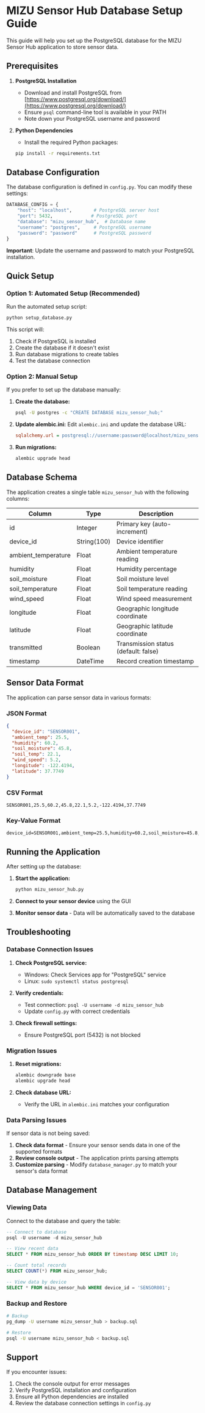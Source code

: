 # MIZU Sensor Hub Database Setup Guide

This guide will help you set up the PostgreSQL database for the MIZU Sensor Hub application to store sensor data.

## Prerequisites

1. **PostgreSQL Installation**

   - Download and install PostgreSQL from [https://www.postgresql.org/download/](https://www.postgresql.org/download/)
   - Ensure `psql` command-line tool is available in your PATH
   - Note down your PostgreSQL username and password

2. **Python Dependencies**
   - Install the required Python packages:
   ```bash
   pip install -r requirements.txt
   ```

## Database Configuration

The database configuration is defined in `config.py`. You can modify these settings:

```python
DATABASE_CONFIG = {
    "host": "localhost",        # PostgreSQL server host
    "port": 5432,              # PostgreSQL port
    "database": "mizu_sensor_hub",  # Database name
    "username": "postgres",     # PostgreSQL username
    "password": "password"      # PostgreSQL password
}
```

**Important**: Update the username and password to match your PostgreSQL installation.

## Quick Setup

### Option 1: Automated Setup (Recommended)

Run the automated setup script:

```bash
python setup_database.py
```

This script will:

1. Check if PostgreSQL is installed
2. Create the database if it doesn't exist
3. Run database migrations to create tables
4. Test the database connection

### Option 2: Manual Setup

If you prefer to set up the database manually:

1. **Create the database:**

   ```bash
   psql -U postgres -c "CREATE DATABASE mizu_sensor_hub;"
   ```

2. **Update alembic.ini:**
   Edit `alembic.ini` and update the database URL:

   ```ini
   sqlalchemy.url = postgresql://username:password@localhost/mizu_sensor_hub
   ```

3. **Run migrations:**
   ```bash
   alembic upgrade head
   ```

## Database Schema

The application creates a single table `mizu_sensor_hub` with the following columns:

| Column              | Type        | Description                          |
| ------------------- | ----------- | ------------------------------------ |
| id                  | Integer     | Primary key (auto-increment)         |
| device_id           | String(100) | Device identifier                    |
| ambient_temperature | Float       | Ambient temperature reading          |
| humidity            | Float       | Humidity percentage                  |
| soil_moisture       | Float       | Soil moisture level                  |
| soil_temperature    | Float       | Soil temperature reading             |
| wind_speed          | Float       | Wind speed measurement               |
| longitude           | Float       | Geographic longitude coordinate      |
| latitude            | Float       | Geographic latitude coordinate       |
| transmitted         | Boolean     | Transmission status (default: false) |
| timestamp           | DateTime    | Record creation timestamp            |

## Sensor Data Format

The application can parse sensor data in various formats:

### JSON Format

```json
{
  "device_id": "SENSOR001",
  "ambient_temp": 25.5,
  "humidity": 60.2,
  "soil_moisture": 45.8,
  "soil_temp": 22.1,
  "wind_speed": 5.2,
  "longitude": -122.4194,
  "latitude": 37.7749
}
```

### CSV Format

```
SENSOR001,25.5,60.2,45.8,22.1,5.2,-122.4194,37.7749
```

### Key-Value Format

```
device_id=SENSOR001,ambient_temp=25.5,humidity=60.2,soil_moisture=45.8,soil_temp=22.1,wind_speed=5.2,longitude=-122.4194,latitude=37.7749
```

## Running the Application

After setting up the database:

1. **Start the application:**

   ```bash
   python mizu_sensor_hub.py
   ```

2. **Connect to your sensor device** using the GUI

3. **Monitor sensor data** - Data will be automatically saved to the database

## Troubleshooting

### Database Connection Issues

1. **Check PostgreSQL service:**

   - Windows: Check Services app for "PostgreSQL" service
   - Linux: `sudo systemctl status postgresql`

2. **Verify credentials:**

   - Test connection: `psql -U username -d mizu_sensor_hub`
   - Update `config.py` with correct credentials

3. **Check firewall settings:**
   - Ensure PostgreSQL port (5432) is not blocked

### Migration Issues

1. **Reset migrations:**

   ```bash
   alembic downgrade base
   alembic upgrade head
   ```

2. **Check database URL:**
   - Verify the URL in `alembic.ini` matches your configuration

### Data Parsing Issues

If sensor data is not being saved:

1. **Check data format** - Ensure your sensor sends data in one of the supported formats
2. **Review console output** - The application prints parsing attempts
3. **Customize parsing** - Modify `database_manager.py` to match your sensor's data format

## Database Management

### Viewing Data

Connect to the database and query the table:

```sql
-- Connect to database
psql -U username -d mizu_sensor_hub

-- View recent data
SELECT * FROM mizu_sensor_hub ORDER BY timestamp DESC LIMIT 10;

-- Count total records
SELECT COUNT(*) FROM mizu_sensor_hub;

-- View data by device
SELECT * FROM mizu_sensor_hub WHERE device_id = 'SENSOR001';
```

### Backup and Restore

```bash
# Backup
pg_dump -U username mizu_sensor_hub > backup.sql

# Restore
psql -U username mizu_sensor_hub < backup.sql
```

## Support

If you encounter issues:

1. Check the console output for error messages
2. Verify PostgreSQL installation and configuration
3. Ensure all Python dependencies are installed
4. Review the database connection settings in `config.py`
